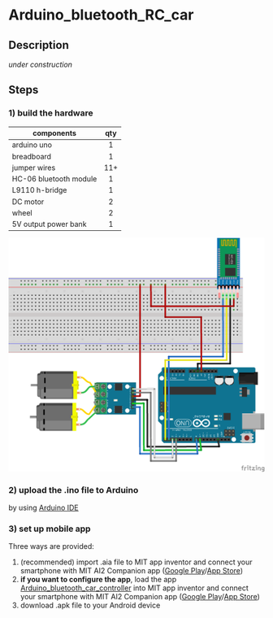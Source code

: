 # Arduino_bluetooth_RC_car
## Description
*under construction*
## Steps
### 1) build the hardware
| components | qty |
|----|:---:|
| arduino uno | 1 |
| breadboard | 1 |
| jumper wires | 11+ |
| HC-06 bluetooth module | 1 |
| L9110 h-bridge | 1 |
| DC motor | 2 |
| wheel | 2 |
| 5V output power bank | 1 |

![schematic diagram](schematic_diagram.png)
### 2) upload the .ino file to Arduino
by using [Arduino IDE](https://www.arduino.cc/en/software)
### 3) set up mobile app
Three ways are provided:
1. (recommended) import .aia file to MIT app inventor and connect your smartphone with MIT AI2 Companion app ([Google Play](https://play.google.com/store/apps/details?id=edu.mit.appinventor.aicompanion3&hl=en&gl=US)/[App Store](https://apps.apple.com/us/app/mit-app-inventor/id1422709355))
2. **if you want to configure the app**, load the app [Arduino_bluetooth_car_controller](https://gallery.appinventor.mit.edu/?galleryid=5190c66e-bd55-44f2-b813-85d0b7f644bd) into MIT app inventor and connect your smartphone with MIT AI2 Companion app ([Google Play](https://play.google.com/store/apps/details?id=edu.mit.appinventor.aicompanion3&hl=en&gl=US)/[App Store](https://apps.apple.com/us/app/mit-app-inventor/id1422709355))
3. download .apk file to your Android device
